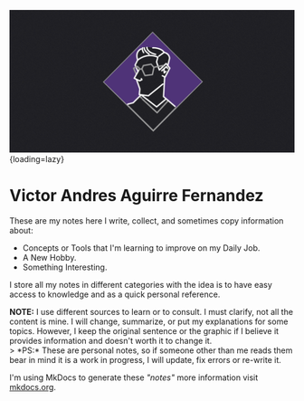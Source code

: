 ![logo_Banner.png](img/logo_Banner.png){loading=lazy}

# Victor Andres Aguirre Fernandez 

These are my notes here I write, collect, and sometimes copy information about:  

* Concepts or Tools that I'm learning to improve on my Daily Job.    
* A New Hobby.    
* Something Interesting.    

I store all my notes in different categories with the idea is to have easy access to knowledge and as a quick personal reference.

<aside>
<strong>NOTE:</strong> I use different sources to learn or to consult.  I must clarify, not all the content is mine. I will change, summarize, or put my explanations for some topics. However,  I keep the original sentence or the graphic if I believe it provides information and doesn't worth it to change it.
</aside>
> *PS:* These are personal notes, so if someone other than me reads them bear in mind it is a work in progress, I will update, fix errors or re-write it.

I'm using MkDocs to generate these *"notes"* more information visit [mkdocs.org](https://mkdocs.org).